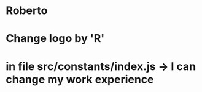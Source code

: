 # Roberto

# Change logo by 'R'

# in file src/constants/index.js -> I can change my work experience

